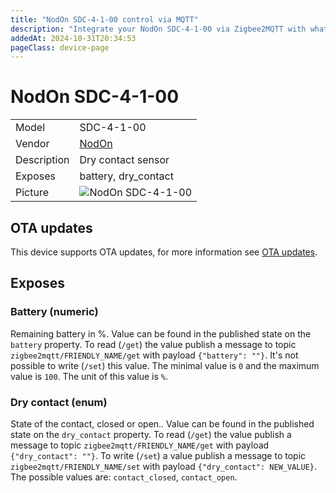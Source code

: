 ```yaml
---
title: "NodOn SDC-4-1-00 control via MQTT"
description: "Integrate your NodOn SDC-4-1-00 via Zigbee2MQTT with whatever smart home infrastructure you are using without the vendor's bridge or gateway."
addedAt: 2024-10-31T20:34:53
pageClass: device-page
---
```


<!-- !!!! -->
<!-- ATTENTION: This file is auto-generated through docgen! -->
<!-- You can only edit the "Notes"-Section between the two comment lines "Notes BEGIN" and "Notes END". -->
<!-- Do not use h1 or h2 heading within "## Notes"-Section. -->
<!-- !!!! -->

# NodOn SDC-4-1-00

|     |     |
|-----|-----|
| Model | SDC-4-1-00  |
| Vendor  | [NodOn](/supported-devices/#v=NodOn)  |
| Description | Dry contact sensor |
| Exposes | battery, dry_contact |
| Picture | ![NodOn SDC-4-1-00](https://www.zigbee2mqtt.io/images/devices/SDC-4-1-00.png) |


<!-- Notes BEGIN: You can edit here. Add "## Notes" headline if not already present. -->


<!-- Notes END: Do not edit below this line -->


## OTA updates
This device supports OTA updates, for more information see [OTA updates](../guide/usage/ota_updates.md).



## Exposes

### Battery (numeric)
Remaining battery in %.
Value can be found in the published state on the `battery` property.
To read (`/get`) the value publish a message to topic `zigbee2mqtt/FRIENDLY_NAME/get` with payload `{"battery": ""}`.
It's not possible to write (`/set`) this value.
The minimal value is `0` and the maximum value is `100`.
The unit of this value is `%`.

### Dry contact (enum)
State of the contact, closed or open..
Value can be found in the published state on the `dry_contact` property.
To read (`/get`) the value publish a message to topic `zigbee2mqtt/FRIENDLY_NAME/get` with payload `{"dry_contact": ""}`.
To write (`/set`) a value publish a message to topic `zigbee2mqtt/FRIENDLY_NAME/set` with payload `{"dry_contact": NEW_VALUE}`.
The possible values are: `contact_closed`, `contact_open`.

